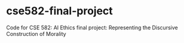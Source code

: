# cse582-final-project
Code for CSE 582: AI Ethics final project: Representing the Discursive Construction of Morality
